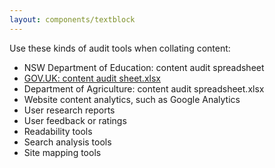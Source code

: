 ```yaml
---
layout: components/textblock
---
```


Use these kinds of audit tools when collating content:
- NSW Department of Education: content audit spreadsheet 
- [GOV.UK: content audit sheet.xlsx](https://govdex.gov.au/confluence/download/attachments/323738640/GOV.UK%20example%20audit%20sheet%20.xlsx?version=1&modificationDate=1499391762614&api=v2)
- Department of Agriculture: content audit spreadsheet.xlsx
- Website content analytics, such as Google Analytics
- User research reports
- User feedback or ratings
- Readability tools
- Search analysis tools
- Site mapping tools

